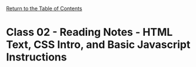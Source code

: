 [Return to the Table of Contents](README.md)

# Class 02 - Reading Notes - HTML Text, CSS Intro, and Basic Javascript Instructions


